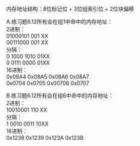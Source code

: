 内存地址结构：8位标记位 + 3位组索引位 + 2位块偏移 <br/>

A.练习题6.12所有会在组1中命中的内存地址： <br/>
2进制： <br/>
01000101 001 XX <br/>
00111000 001 XX <br/>
分隔： <br/>
0 1000 1010 01XX <br/>
0 0111 0000 01XX <br/>
16进制： <br/>
0x08A4 0x08A5 0x08A6 0x08A7 <br/>
0x0704 0x0705 0x00706 0x0707 <br/>

B.练习题6.12所有会在组6中命中的内存地址： <br/>
2进制： <br/>
10010001 110 XX <br/>
分隔： <br/>
1 0010 0011 10XX <br/>
16进制： <br/>
0x1238 0x1239 0x123A 0x123B <br/>
